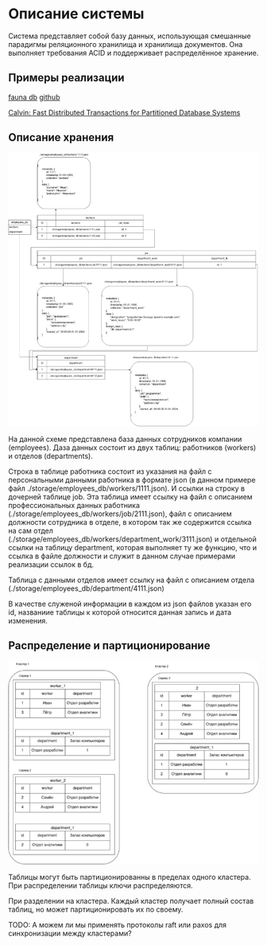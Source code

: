 Описание системы
========================

Система представляет собой базу данных, использующая смешанные парадигмы реляционного хранилища и хранилища документов. Она выполняет требования ACID и поддерживает распределённое хранение.

## Примеры реализации
[fauna db](https://fauna.com/) [github](https://github.com/fauna)

[Calvin: Fast Distributed Transactions for Partitioned Database Systems](https://cs.yale.edu/homes/thomson/publications/calvin-sigmod12.pdf)

## Описание хранения
![petridb_storage_schema](../media/qownnotes-media-ZImNDc.png)



На данной схеме представлена база данных сотрудников компании (employees). Даза данных состоит из двух таблиц: работников (workers) и отделов (departments).

Строка в таблице работника состоит из указания на файл с персональными данными работника в формате json (в данном примере файл ./storage/employees_db/workers/1111.json). И ссылки на строку в дочерней таблице job. Эта таблица имеет ссылку на файл с описанием профессиональных данных работника (./storage/employees_db/workers/job/2111.json), файл с описанием должности сотрудника в отделе, в котором так же содержится ссылка на сам отдел (./storage/employees_db/workers/department_work/3111.json) и отдельной ссылки на таблицу department, которая выполняет ту же функцию, что и ссылка в файле должности и служит в данном случае примерами реализации ссылок в бд.

Таблица с данными отделов имеет ссылку на файл с описанием отдела (./storage/employees_db/department/4111.json)

В качестве служеной информации в каждом из json файлов указан его id, названиие таблицы к которой относится данная запись и дата изменения.

## Распределение и партиционирование
![petridb_partitioning_and_clustering](../media/qownnotes-media-EHyGHY.png)

Таблицы могут быть партиционированны в пределах одного кластера. При распределении таблицы ключи распределяются.

При разделении на кластера. Каждый кластер получает полный состав таблиц, но может партиционировать их по своему.

TODO: А можем ли мы применять протоколы raft или paxos для синхронизации между кластерами?